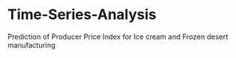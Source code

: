 # Time-Series-Analysis
Prediction of Producer Price Index for Ice cream and Frozen desert manufacturing
